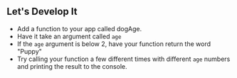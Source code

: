 ## Let's Develop It

- Add a function to your app called dogAge.
- Have it take an argument called `age`
- If the `age` argument is below 2, have your function return the word "Puppy"
- Try calling your function a few different times with different `age` numbers and printing the result to the console.